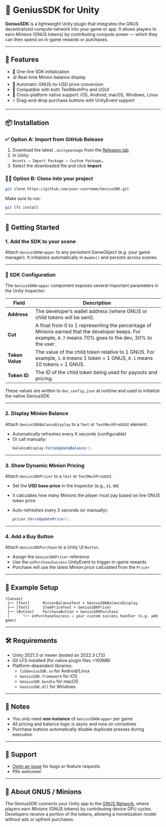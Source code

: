 # 🧠 GeniusSDK for Unity

**GeniusSDK** is a lightweight Unity plugin that integrates the GNUS decentralized compute network into your game or app. It allows players to earn *Minions* (GNUS tokens) by contributing compute power — which they can then spend on in-game rewards or purchases.

---

## 🚀 Features

- 🔌 One-line SDK initialization
- 🪙 Real-time Minion balance display
- 💸 Automatic GNUS-to-USD price conversion
- 🎯 Compatible with both TextMeshPro and UGUI
- 📱 Cross-platform native support: iOS, Android, macOS, Windows, Linux
- ⚡ Drag-and-drop purchase buttons with UnityEvent support

---

## 📦 Installation

### ✅ Option A: Import from GitHub Release

1. Download the latest `.unitypackage` from the [Releases tab](https://github.com/GeniusVentures/UnityGeniusSDK/releases)
2. In Unity:  
   `Assets → Import Package → Custom Package…`
3. Select the downloaded file and click **Import**

### 🧑‍💻 Option B: Clone into your project

```bash
git clone https://github.com/your-username/GeniusSDK.git
```

Make sure to run:

```bash
git lfs install
```

---

## 🧩 Getting Started

### 1. Add the SDK to your scene

Attach `GeniusSDKWrapper` to any persistent GameObject (e.g. your game manager). It initializes automatically in `Awake()` and persists across scenes.

---

### 🔧 SDK Configuration

The `GeniusSDKWrapper` component exposes several important parameters in the Unity Inspector:

| Field         | Description                                                                 |
|---------------|-----------------------------------------------------------------------------|
| **Address**   | The developer’s wallet address (where GNUS or child tokens will be sent).   |
| **Cut**       | A float from 0 to 1 representing the percentage of Minions earned that the developer keeps. For example, `0.7` means 70% goes to the dev, 30% to the user. |
| **Token Value** | The value of the child token relative to 1 GNUS. For example, `1.0` means 1 token = 1 GNUS, `0.1` means 10 tokens = 1 GNUS. |
| **Token ID**  | The ID of the child token being used for payouts and pricing.                |

These values are written to `dev_config.json` at runtime and used to initialize the native GeniusSDK.

---

### 2. Display Minion Balance


Attach `GeniusSDKBalanceDisplay` to a `Text` or `TextMeshProUGUI` element.

- Automatically refreshes every X seconds (configurable)
- Or call manually:
  ```csharp
  balanceDisplay.ForceUpdateBalance();
  ```

---

### 3. Show Dynamic Minion Pricing

Attach `GeniusSDKPricer` to a `Text` or `TextMeshProUGUI`.

- Set the **USD base price** in the Inspector (e.g., `$1.00`)
- It calculates how many Minions the player must pay based on live GNUS token price
- Auto-refreshes every X seconds (or manually):

  ```csharp
  pricer.ForceUpdatePrice();
  ```

---

### 4. Add a Buy Button

Attach `GeniusSDKPurchase` to a Unity UI `Button`.

- Assign the `GeniusSDKPricer` reference
- Use the `onPurchaseSuccess` UnityEvent to trigger in-game rewards
- Purchase will use the latest Minion price calculated from the `Pricer`

---

## 🧪 Example Setup

```plaintext
[Canvas]
 ├── [Text]      MinionBalanceText + GeniusSDKBalanceDisplay
 ├── [Text]      ItemPriceText + GeniusSDKPricer
 ├── [Button]    PurchaseButton + GeniusSDKPurchase
 │      └── onPurchaseSuccess → your custom success handler (e.g. add gems)
```

---

## 🛠 Requirements

- Unity 2021.3 or newer (tested on 2022.3 LTS)
- Git LFS installed (for native plugin files >100MB)
- Platform-dependent libraries:
  - `libGeniusSDK.so` for Android/Linux
  - `GeniusSDK.framework` for iOS
  - `GeniusSDK.bundle` for macOS
  - `GeniusSDK.dll` for Windows

---

## 🧠 Notes

- You only need **one instance** of `GeniusSDKWrapper` per game
- All pricing and balance logic is async and runs on coroutines
- Purchase buttons automatically disable duplicate presses during execution

---

## 📣 Support

- [Open an issue](https://github.com/GeniusVentures/UnityGeniusSDK/issues) for bugs or feature requests
- PRs welcome!

---

## 🔗 About GNUS / Minions

The GeniusSDK connects your Unity app to the [GNUS Network](https://gnus.ai), where players earn *Minions* (GNUS tokens) by contributing device GPU cycles. Developers receive a portion of the tokens, allowing a monetization model without ads or upfront purchases.
